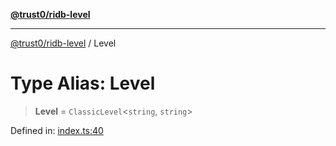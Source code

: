 [**@trust0/ridb-level**](../README.md)

***

[@trust0/ridb-level](../README.md) / Level

# Type Alias: Level

> **Level** = `ClassicLevel`\<`string`, `string`\>

Defined in: [index.ts:40](https://github.com/trust0-project/RIDB/blob/dadb7562efa81f891f1f7cc24d5ad8f9fb46af94/packages/ridb-level/src/index.ts#L40)

